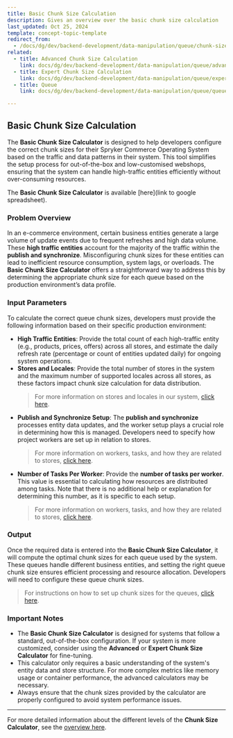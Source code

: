 ```yaml
---
title: Basic Chunk Size Calculation
description: Gives an overview over the basic chunk size calculation
last_updated: Oct 25, 2024
template: concept-topic-template
redirect_from:
  - /docs/dg/dev/backend-development/data-manipulation/queue/chunk-size-calculation.html
related:
  - title: Advanced Chunk Size Calculation
    link: docs/dg/dev/backend-development/data-manipulation/queue/advanced-chunk-size-calculation.html
  - title: Expert Chunk Size Calculation
    link: docs/dg/dev/backend-development/data-manipulation/queue/expert-chunk-size-calculation.html
  - title: Queue
    link: docs/dg/dev/backend-development/data-manipulation/queue/queue.html

---
```


## Basic Chunk Size Calculation

The **Basic Chunk Size Calculator** is designed to help developers configure the correct chunk sizes for their Spryker Commerce Operating System based on the traffic and data patterns in their system. This tool simplifies the setup process for out-of-the-box and low-customised webshops, ensuring that the system can handle high-traffic entities efficiently without over-consuming resources.

The **Basic Chunk Size Calculator** is available [here](link to google spreadsheet).

### Problem Overview

In an e-commerce environment, certain business entities generate a large volume of update events due to frequent refreshes and high data volume. These **high traffic entities** account for the majority of the traffic within the **publish and synchronize**. Misconfiguring chunk sizes for these entities can lead to inefficient resource consumption, system lags, or overloads. The **Basic Chunk Size Calculator** offers a straightforward way to address this by determining the appropriate chunk size for each queue based on the production environment’s data profile.

### Input Parameters

To calculate the correct queue chunk sizes, developers must provide the following information based on their specific production environment:

- **High Traffic Entities**: Provide the total count of each high-traffic entity (e.g., products, prices, offers) across all stores, and estimate the daily refresh rate (percentage or count of entities updated daily) for ongoing system operations.
- **Stores and Locales**: Provide the total number of stores in the system and the maximum number of supported locales across all stores, as these factors impact chunk size calculation for data distribution.
  > For more information on stores and locales in our system, [click here](https://docs.spryker.com/docs/pbc/all/dynamic-multistore/202410.0/base-shop/dynamic-multistore-feature-overview.html).
- **Publish and Synchronize Setup**: The **publish and synchronize** processes entity data updates, and the worker setup plays a crucial role in determining how this is managed. Developers need to specify how project workers are set up in relation to stores.
  > For more information on workers, tasks, and how they are related to stores, [click here](https://docs.spryker.com/docs/pbc/all/dynamic-multistore/202410.0/base-shop/dynamic-multistore-feature-overview.html).
- **Number of Tasks Per Worker**: Provide the **number of tasks per worker**. This value is essential to calculating how resources are distributed among tasks. Note that there is no additional help or explanation for determining this number, as it is specific to each setup.
  > For more information on workers, tasks, and how they are related to stores, [click here](https://docs.spryker.com/docs/pbc/all/dynamic-multistore/202410.0/base-shop/dynamic-multistore-feature-overview.html).

### Output

Once the required data is entered into the **Basic Chunk Size Calculator**, it will compute the optimal chunk sizes for each queue used by the system. These queues handle different business entities, and setting the right queue chunk size ensures efficient processing and resource allocation. Developers will need to configure these queue chunk sizes.

> For instructions on how to set up chunk sizes for the queues, [click here](https://docs.spryker.com/docs/dg/dev/backend-development/data-manipulation/queue/queue.html#configuration-for-chunk-size).

### Important Notes

- The **Basic Chunk Size Calculator** is designed for systems that follow a standard, out-of-the-box configuration. If your system is more customized, consider using the **Advanced** or **Expert Chunk Size Calculator** for fine-tuning.
- This calculator only requires a basic understanding of the system's entity data and store structure. For more complex metrics like memory usage or container performance, the advanced calculators may be necessary.
- Always ensure that the chunk sizes provided by the calculator are properly configured to avoid system performance issues.

---

For more detailed information about the different levels of the **Chunk Size Calculator**, see the [overview here](https://docs.spryker.com/docs/dg/dev/backend-development/data-manipulation/queue/chunk-size-calculation.html).
